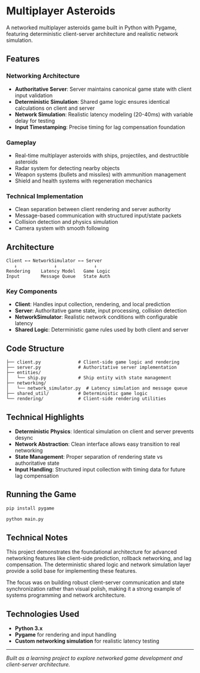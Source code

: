 # Multiplayer Asteroids

A networked multiplayer asteroids game built in Python with Pygame, featuring deterministic client-server architecture and realistic network simulation.

## Features

### Networking Architecture
- **Authoritative Server**: Server maintains canonical game state with client input validation
- **Deterministic Simulation**: Shared game logic ensures identical calculations on client and server
- **Network Simulation**: Realistic latency modeling (20-40ms) with variable delay for testing
- **Input Timestamping**: Precise timing for lag compensation foundation

### Gameplay
- Real-time multiplayer asteroids with ships, projectiles, and destructible asteroids
- Radar system for detecting nearby objects
- Weapon systems (bullets and missiles) with ammunition management
- Shield and health systems with regeneration mechanics

### Technical Implementation
- Clean separation between client rendering and server authority
- Message-based communication with structured input/state packets
- Collision detection and physics simulation
- Camera system with smooth following

## Architecture

```
Client ←→ NetworkSimulator ←→ Server
   ↓              ↓              ↓
Rendering    Latency Model   Game Logic
Input        Message Queue   State Auth
```

### Key Components
- **Client**: Handles input collection, rendering, and local prediction
- **Server**: Authoritative game state, input processing, collision detection
- **NetworkSimulator**: Realistic network conditions with configurable latency
- **Shared Logic**: Deterministic game rules used by both client and server

## Code Structure

```
├── client.py              # Client-side game logic and rendering
├── server.py              # Authoritative server implementation  
├── entities/
│   └── ship.py            # Ship entity with state management
├── networking/
│   └── network_simulator.py  # Latency simulation and message queue
├── shared_util/           # Deterministic game logic
└── rendering/             # Client-side rendering utilities
```

## Technical Highlights

- **Deterministic Physics**: Identical simulation on client and server prevents desync
- **Network Abstraction**: Clean interface allows easy transition to real networking
- **State Management**: Proper separation of rendering state vs authoritative state
- **Input Handling**: Structured input collection with timing data for future lag compensation

## Running the Game

```bash
pip install pygame

python main.py
```

## Technical Notes

This project demonstrates the foundational architecture for advanced networking features like client-side prediction, rollback networking, and lag compensation. The deterministic shared logic and network simulation layer provide a solid base for implementing these features.

The focus was on building robust client-server communication and state synchronization rather than visual polish, making it a strong example of systems programming and network architecture.

## Technologies Used

- **Python 3.x**
- **Pygame** for rendering and input handling
- **Custom networking simulation** for realistic latency testing

---

*Built as a learning project to explore networked game development and client-server architecture.*
